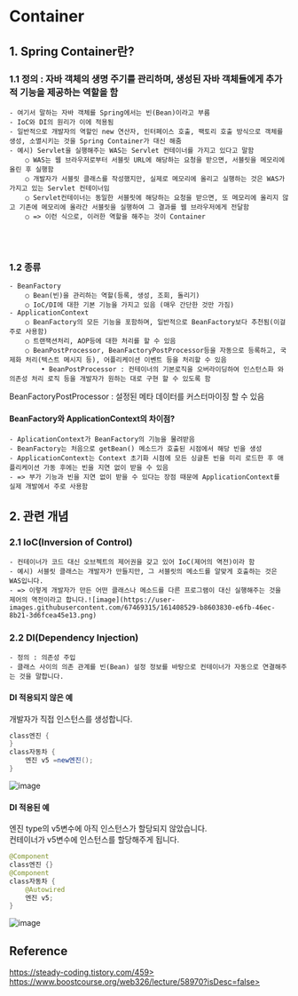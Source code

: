 # Container

## 1. Spring Container란?

### 1.1 정의 : 자바 객체의 생명 주기를 관리하며, 생성된 자바 객체들에게 추가적 기능을 제공하는 역할을 함
	- 여기서 말하는 자바 객체를 Spring에서는 빈(Bean)이라고 부름
	- IoC와 DI의 원리가 이에 적용됨
	- 일반적으로 개발자의 역할인 new 연산자, 인터페이스 호출, 팩토리 호출 방식으로 객체를 생성, 소멸시키는 것을 Spring Container가 대신 해줌
	- 예시) Servlet을 실행해주는 WAS는 Servlet 컨테이너를 가지고 있다고 말함
		○ WAS는 웹 브라우저로부터 서블릿 URL에 해당하는 요청을 받으면, 서블릿을 메모리에 올린 후 실행함
		○ 개발자가 서블릿 클래스를 작성했지만, 실제로 메모리에 올리고 실행하는 것은 WAS가 가지고 있는 Servlet 컨테이너임
		○ Servlet컨테이너는 동일한 서블릿에 해당하는 요청을 받으면, 또 메모리에 올리지 않고 기존에 메모리에 올라간 서블릿을 실행하여 그 결과를 웹 브라우저에게 전달함
		○ => 이런 식으로, 이러한 역할을 해주는 것이 Container
<br/> <br/>

### 1.2 종류
	- BeanFactory
		○ Bean(빈)을 관리하는 역할(등록, 생성, 조회, 돌리기)
		○ IoC/DI에 대한 기본 기능을 가지고 있음 (매우 간단한 것만 가짐)
	- ApplicationContext
		○ BeanFactory의 모든 기능을 포함하며, 일반적으로 BeanFactory보다 추천됨(이걸 주로 사용함)
		○ 트랜잭션처리, AOP등에 대한 처리를 할 수 있음
		○ BeanPostProcessor, BeanFactoryPostProcessor등을 자동으로 등록하고, 국제화 처리(텍스트 메시지 등), 어플리케이션 이벤트 등을 처리할 수 있음
			• BeanPostProcessor : 컨테이너의 기본로직을 오버라이딩하여 인스턴스화 와 의존성 처리 로직 등을 개발자가 원하는 대로 구현 할 수 있도록 함
BeanFactoryPostProcessor : 설정된 메타 데이터를 커스터마이징 할 수 있음

#### BeanFactory와 ApplicationContext의 차이점?
	- AplicationContext가 BeanFactory의 기능을 물려받음
	- BeanFactory는 처음으로 getBean() 메소드가 호출된 시점에서 해당 빈을 생성
	- ApplicationContext는 Context 초기화 시점에 모든 싱글톤 빈을 미리 로드한 후 애플리케이션 가동 후에는 빈을 지연 없이 받을 수 있음
	- => 부가 기능과 빈을 지연 없이 받을 수 있다는 장점 때문에 ApplicationContext를 실제 개발에서 주로 사용함



## 2. 관련 개념
### 2.1 IoC(Inversion of Control)
	- 컨테이너가 코드 대신 오브젝트의 제어권을 갖고 있어 IoC(제어의 역전)이라 함
	- 예시) 서블릿 클래스는 개발자가 만들지만, 그 서블릿의 메소드를 알맞게 호출하는 것은 WAS입니다.
    - => 이렇게 개발자가 만든 어떤 클래스나 메소드를 다른 프로그램이 대신 실행해주는 것을 제어의 역전이라고 합니다.![image](https://user-images.githubusercontent.com/67469315/161408529-b8603830-e6fb-46ec-8b21-3d6fcea45e13.png)


  

### 2.2 DI(Dependency Injection)
	- 정의 : 의존성 주입
    - 클래스 사이의 의존 관계를 빈(Bean) 설정 정보를 바탕으로 컨테이너가 자동으로 연결해주는 것을 말합니다.

#### DI 적용되지 않은 예
개발자가 직접 인스턴스를 생성합니다.
```java
class엔진 {
}
class자동차 {
	엔진 v5 =new엔진();
}
```
![image](https://user-images.githubusercontent.com/67469315/161408643-c9192362-48b5-4f2c-bf45-47971bfeef93.png)


#### DI 적용된 예
엔진 type의 v5변수에 아직 인스턴스가 할당되지 않았습니다.<br/>
컨테이너가 v5변수에 인스턴스를 할당해주게 됩니다.
```java
@Component
class엔진 {}
@Component
class자동차 {
	@Autowired
	엔진 v5;
}
```
![image](https://user-images.githubusercontent.com/67469315/161408578-2ac30f34-738b-42b4-9259-ce104be90899.png)

## Reference
https://steady-coding.tistory.com/459><br/> 
https://www.boostcourse.org/web326/lecture/58970?isDesc=false><br/>
